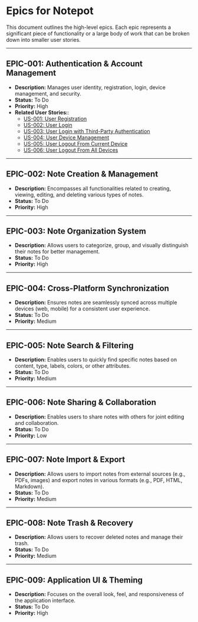 # Epics for Notepot

This document outlines the high-level epics. Each epic represents a significant piece of functionality or a large body of work that can be broken down into smaller user stories.

---

## EPIC-001: Authentication & Account Management

- **Description:** Manages user identity, registration, login, device management, and security.
- **Status:** To Do
- **Priority:** High
- **Related User Stories:**:
  - [US-001: User Registration](user_stories.md#us-001-user-registration)
  - [US-002: User Login](user_stories.md#us-002-user-login)
  - [US-003: User Login with Third-Party Authentication](user_stories.md#us-003-user-login-with-third-party-authentication)
  - [US-004: User Device Management](user_stories.md#us-004-user-device-management)
  - [US-005: User Logout From Current Device](user_stories.md#us-005-user-logout-from-current-device)
  - [US-006: User Logout From All Devices](user_stories.md#us-006-user-logout-from-all-devices)

---

## EPIC-002: Note Creation & Management

- **Description:** Encompasses all functionalities related to creating, viewing, editing, and deleting various types of notes.
- **Status:** To Do
- **Priority:** High

---

## EPIC-003: Note Organization System

- **Description:** Allows users to categorize, group, and visually distinguish their notes for better management.
- **Status:** To Do
- **Priority:** High

---

## EPIC-004: Cross-Platform Synchronization

- **Description:** Ensures notes are seamlessly synced across multiple devices (web, mobile) for a consistent user experience.
- **Status:** To Do
- **Priority:** Medium

---

## EPIC-005: Note Search & Filtering

- **Description:** Enables users to quickly find specific notes based on content, type, labels, colors, or other attributes.
- **Status:** To Do
- **Priority:** Medium

---

## EPIC-006: Note Sharing & Collaboration

- **Description:** Enables users to share notes with others for joint editing and collaboration.
- **Status:** To Do
- **Priority:** Low

---

## EPIC-007: Note Import & Export

- **Description:** Allows users to import notes from external sources (e.g., PDFs, images) and export notes in various formats (e.g., PDF, HTML, Markdown).
- **Status:** To Do
- **Priority:** Medium

---

## EPIC-008: Note Trash & Recovery

- **Description:** Allows users to recover deleted notes and manage their trash.
- **Status:** To Do
- **Priority:** Medium

---

## EPIC-009: Application UI & Theming

- **Description:** Focuses on the overall look, feel, and responsiveness of the application interface.
- **Status:** To Do
- **Priority:** High